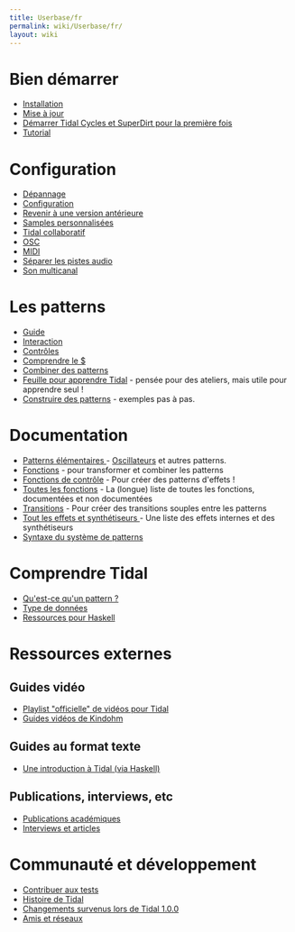 ```yaml
---
title: Userbase/fr
permalink: wiki/Userbase/fr/
layout: wiki
---
```


<languages/>

# Bien démarrer

-   [Installation](/wiki/Installation "wikilink")
-   [ Mise à jour](/wiki/Upgrading "wikilink")
-   [ Démarrer Tidal Cycles et SuperDirt pour la première
    fois](/wiki/Start_tidalcycles_and_superdirt_for_the_first_time "wikilink")
-   [Tutorial](/wiki/Tutorial "wikilink")

# Configuration

-   [ Dépannage](/wiki/Installation_troubleshooting "wikilink")
-   [Configuration](/wiki/Configuration "wikilink")
-   [ Revenir à une version
    antérieure](/wiki/Reverting_to_an_earlier_version "wikilink")
-   [ Samples personnalisées](/wiki/Custom_Samples "wikilink")
-   [ Tidal collaboratif](/wiki/Multi-user_Tidal "wikilink")
-   [ OSC](/wiki/Custom_OSC "wikilink")
-   [MIDI](/wiki/MIDI "wikilink")
-   [ Séparer les pistes audio](/wiki/Separate_audio_outputs "wikilink")
-   [ Son multicanal](/wiki/Multichannel_sound "wikilink")

# Les patterns

-   [ Guide](/wiki/Tutorial "wikilink")
-   [ Interaction](/wiki/Interaction "wikilink")
-   [ Contrôles](/wiki/Controller_Input "wikilink")
-   [ Comprendre le $ ](/wiki/Understanding_the_$ "wikilink")
-   [ Combiner des patterns ](/wiki/Combining_pattern_structure "wikilink")
-   [ Feuille pour apprendre
    Tidal](/wiki/Tidal_workshop_worksheet "wikilink") - pensée pour des
    ateliers, mais utile pour apprendre seul !
-   [ Construire des patterns](/wiki/Building_up_patterns "wikilink") -
    exemples pas à pas.

# Documentation

-   [ Patterns élémentaires
    ](/wiki/Category%3AElemental_patterns "wikilink") - [
    Oscillateurs](/wiki/Oscillators "wikilink") et autres patterns.
-   [Fonctions](/wiki/Category%3AFunctions "wikilink") - pour transformer et
    combiner les patterns
-   [ Fonctions de contrôle](/wiki/Category%3AControl_Functions "wikilink") -
    Pour créer des patterns d'effets !
-   [ Toutes les fonctions](/wiki/All_the_functions "wikilink") - La (longue)
    liste de toutes les fonctions, documentées et non documentées
-   [Transitions](/wiki/Category%3ATransitions "wikilink") - Pour créer des
    transitions souples entre les patterns
-   [ Tout les effets et synthétiseurs
    ](/wiki/All_effects_and_synths "wikilink") - Une liste des effets internes
    et des synthétiseurs
-   [ Syntaxe du système de patterns](/wiki/Sequence_parser_syntax "wikilink")

# Comprendre Tidal

-   [ Qu'est-ce qu'un pattern ? ](/wiki/What_is_a_pattern? "wikilink")
-   [ Type de données ](/wiki/Type_signatures "wikilink")
-   [ Ressources pour Haskell](/wiki/Haskell_resources "wikilink")

# Ressources externes

## Guides vidéo

-   [Playlist "officielle" de vidéos pour
    Tidal](https://www.youtube.com/playlist?list=PLybSFICi4UlgKU6ZVerY0HfdNCl3AIoPU)
-   [Guides vidéos de
    Kindohm](https://www.youtube.com/playlist?list=PLKgxw7RG3hcRHyBFsPr5opr1iu8wbNIgP)

## Guides au format texte

-   [Une introduction à Tidal (via
    Haskell)](https://web.archive.org/web/20190427222710/http://ericfairbanks.org/music/tidal/code/2017/05/31/an-introduction-to-tidal.html)

## Publications, interviews, etc

-   [ Publications académiques](/wiki/Academic_publications "wikilink")
-   [ Interviews et articles ](/wiki/Interviews_and_articles "wikilink")

# Communauté et développement

-   [ Contribuer aux tests](/wiki/Contributing_tests "wikilink")
-   [ Histoire de Tidal](/wiki/History_of_Tidal "wikilink")
-   [ Changements survenus lors de Tidal
    1.0.0](/wiki/Changes_in_Tidal_1.0.0 "wikilink")
-   [ Amis et réseaux](/wiki/Friends_and_relations "wikilink")
